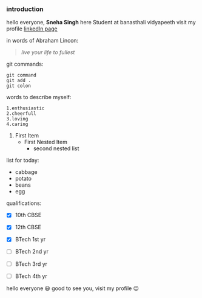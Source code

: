 ### introduction

hello everyone,
**Sneha Singh** here
Student at banasthali vidyapeeth
visit my profile [linkedIn page](https://www.linkedin.com/in/sneha-singh-405958198)

in words of Abraham Lincon:
>*live your life to fullest*

git commands:
```
git command
git add .
git colon
```
words to describe myself:
```
1.enthusiastic
2.cheerfull
3.loving
4.caring
```
1. First Item
   - First Nested Item
     - second nested list  

list for today:
- cabbage
- potato
- beans
- egg


qualifications:
- [x] 10th CBSE
- [x] 12th CBSE
- [x] BTech 1st yr
- [ ] BTech 2nd yr
- [ ] BTech 3rd yr
- [ ] BTech 4th yr


hello everyone :smiley:
good to see you, visit my profile :wink:
